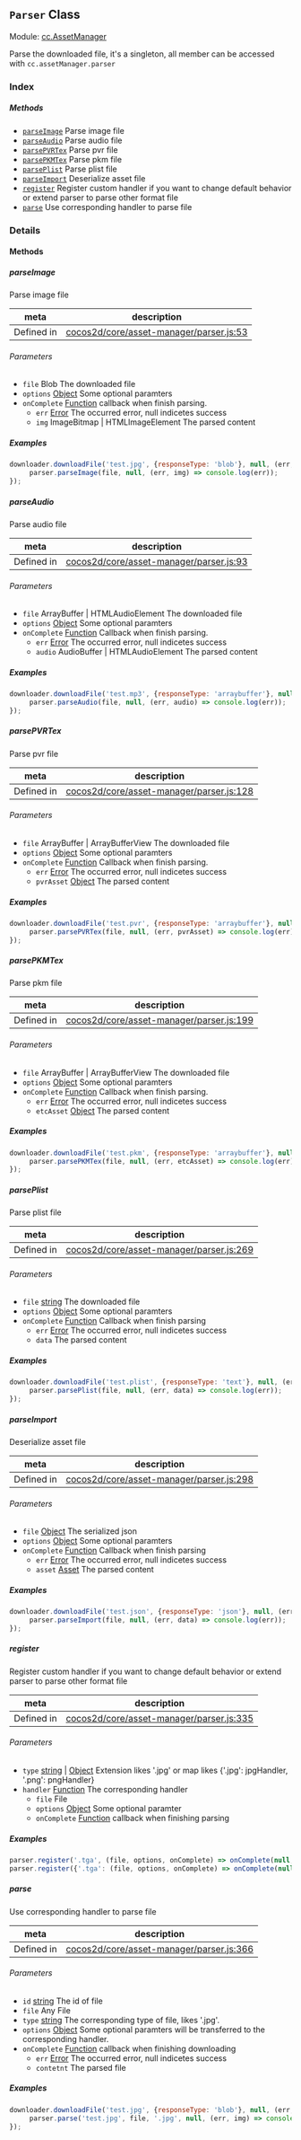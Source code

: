 ## `Parser` Class



Module: [cc.AssetManager](../modules/cc.AssetManager.md)


Parse the downloaded file, it's a singleton, all member can be accessed with `cc.assetManager.parser`



### Index



##### Methods

  - [`parseImage`](#parseimage) Parse image file
  - [`parseAudio`](#parseaudio) Parse audio file
  - [`parsePVRTex`](#parsepvrtex) Parse pvr file
  - [`parsePKMTex`](#parsepkmtex) Parse pkm file
  - [`parsePlist`](#parseplist) Parse plist file
  - [`parseImport`](#parseimport) Deserialize asset file
  - [`register`](#register) Register custom handler if you want to change default behavior or extend parser to parse other format file
  - [`parse`](#parse) Use corresponding handler to parse file



### Details




<!-- Method Block -->
#### Methods


##### parseImage

Parse image file

| meta | description |
|------|-------------|
| Defined in | [cocos2d/core/asset-manager/parser.js:53](https://github.com/cocos-creator/engine/blob/ed2b039b9aa8396d7da1c8c1149f41269733e8fd/cocos2d/core/asset-manager/parser.js#L53) |

###### Parameters
- `file` Blob The downloaded file
- `options` <a href="https://developer.mozilla.org/en/JavaScript/Reference/Global_Objects/Object" class="crosslink external" target="_blank">Object</a> Some optional paramters
- `onComplete` <a href="https://developer.mozilla.org/en/JavaScript/Reference/Global_Objects/Function" class="crosslink external" target="_blank">Function</a> callback when finish parsing.
	- `err` <a href="https://developer.mozilla.org/en/JavaScript/Reference/Global_Objects/Error" class="crosslink external" target="_blank">Error</a> The occurred error, null indicetes success
	- `img` ImageBitmap &#124; HTMLImageElement The parsed content

##### Examples

```js
downloader.downloadFile('test.jpg', {responseType: 'blob'}, null, (err, file) => {
     parser.parseImage(file, null, (err, img) => console.log(err));
});
```

##### parseAudio

Parse audio file

| meta | description |
|------|-------------|
| Defined in | [cocos2d/core/asset-manager/parser.js:93](https://github.com/cocos-creator/engine/blob/ed2b039b9aa8396d7da1c8c1149f41269733e8fd/cocos2d/core/asset-manager/parser.js#L93) |

###### Parameters
- `file` ArrayBuffer &#124; HTMLAudioElement The downloaded file
- `options` <a href="https://developer.mozilla.org/en/JavaScript/Reference/Global_Objects/Object" class="crosslink external" target="_blank">Object</a> Some optional paramters
- `onComplete` <a href="https://developer.mozilla.org/en/JavaScript/Reference/Global_Objects/Function" class="crosslink external" target="_blank">Function</a> Callback when finish parsing.
	- `err` <a href="https://developer.mozilla.org/en/JavaScript/Reference/Global_Objects/Error" class="crosslink external" target="_blank">Error</a> The occurred error, null indicetes success
	- `audio` AudioBuffer &#124; HTMLAudioElement The parsed content

##### Examples

```js
downloader.downloadFile('test.mp3', {responseType: 'arraybuffer'}, null, (err, file) => {
     parser.parseAudio(file, null, (err, audio) => console.log(err));
});
```

##### parsePVRTex

Parse pvr file

| meta | description |
|------|-------------|
| Defined in | [cocos2d/core/asset-manager/parser.js:128](https://github.com/cocos-creator/engine/blob/ed2b039b9aa8396d7da1c8c1149f41269733e8fd/cocos2d/core/asset-manager/parser.js#L128) |

###### Parameters
- `file` ArrayBuffer &#124; ArrayBufferView The downloaded file
- `options` <a href="https://developer.mozilla.org/en/JavaScript/Reference/Global_Objects/Object" class="crosslink external" target="_blank">Object</a> Some optional paramters
- `onComplete` <a href="https://developer.mozilla.org/en/JavaScript/Reference/Global_Objects/Function" class="crosslink external" target="_blank">Function</a> Callback when finish parsing.
	- `err` <a href="https://developer.mozilla.org/en/JavaScript/Reference/Global_Objects/Error" class="crosslink external" target="_blank">Error</a> The occurred error, null indicetes success
	- `pvrAsset` <a href="https://developer.mozilla.org/en/JavaScript/Reference/Global_Objects/Object" class="crosslink external" target="_blank">Object</a> The parsed content

##### Examples

```js
downloader.downloadFile('test.pvr', {responseType: 'arraybuffer'}, null, (err, file) => {
     parser.parsePVRTex(file, null, (err, pvrAsset) => console.log(err));
});
```

##### parsePKMTex

Parse pkm file

| meta | description |
|------|-------------|
| Defined in | [cocos2d/core/asset-manager/parser.js:199](https://github.com/cocos-creator/engine/blob/ed2b039b9aa8396d7da1c8c1149f41269733e8fd/cocos2d/core/asset-manager/parser.js#L199) |

###### Parameters
- `file` ArrayBuffer &#124; ArrayBufferView The downloaded file
- `options` <a href="https://developer.mozilla.org/en/JavaScript/Reference/Global_Objects/Object" class="crosslink external" target="_blank">Object</a> Some optional paramters
- `onComplete` <a href="https://developer.mozilla.org/en/JavaScript/Reference/Global_Objects/Function" class="crosslink external" target="_blank">Function</a> Callback when finish parsing.
	- `err` <a href="https://developer.mozilla.org/en/JavaScript/Reference/Global_Objects/Error" class="crosslink external" target="_blank">Error</a> The occurred error, null indicetes success
	- `etcAsset` <a href="https://developer.mozilla.org/en/JavaScript/Reference/Global_Objects/Object" class="crosslink external" target="_blank">Object</a> The parsed content

##### Examples

```js
downloader.downloadFile('test.pkm', {responseType: 'arraybuffer'}, null, (err, file) => {
     parser.parsePKMTex(file, null, (err, etcAsset) => console.log(err));
});
```

##### parsePlist

Parse plist file

| meta | description |
|------|-------------|
| Defined in | [cocos2d/core/asset-manager/parser.js:269](https://github.com/cocos-creator/engine/blob/ed2b039b9aa8396d7da1c8c1149f41269733e8fd/cocos2d/core/asset-manager/parser.js#L269) |

###### Parameters
- `file` <a href="https://developer.mozilla.org/en/JavaScript/Reference/Global_Objects/String" class="crosslink external" target="_blank">string</a> The downloaded file
- `options` <a href="https://developer.mozilla.org/en/JavaScript/Reference/Global_Objects/Object" class="crosslink external" target="_blank">Object</a> Some optional paramters
- `onComplete` <a href="https://developer.mozilla.org/en/JavaScript/Reference/Global_Objects/Function" class="crosslink external" target="_blank">Function</a> Callback when finish parsing
	- `err` <a href="https://developer.mozilla.org/en/JavaScript/Reference/Global_Objects/Error" class="crosslink external" target="_blank">Error</a> The occurred error, null indicetes success
	- `data`  The parsed content

##### Examples

```js
downloader.downloadFile('test.plist', {responseType: 'text'}, null, (err, file) => {
     parser.parsePlist(file, null, (err, data) => console.log(err));
});
```

##### parseImport

Deserialize asset file

| meta | description |
|------|-------------|
| Defined in | [cocos2d/core/asset-manager/parser.js:298](https://github.com/cocos-creator/engine/blob/ed2b039b9aa8396d7da1c8c1149f41269733e8fd/cocos2d/core/asset-manager/parser.js#L298) |

###### Parameters
- `file` <a href="https://developer.mozilla.org/en/JavaScript/Reference/Global_Objects/Object" class="crosslink external" target="_blank">Object</a> The serialized json
- `options` <a href="https://developer.mozilla.org/en/JavaScript/Reference/Global_Objects/Object" class="crosslink external" target="_blank">Object</a> Some optional paramters
- `onComplete` <a href="https://developer.mozilla.org/en/JavaScript/Reference/Global_Objects/Function" class="crosslink external" target="_blank">Function</a> Callback when finish parsing
	- `err` <a href="https://developer.mozilla.org/en/JavaScript/Reference/Global_Objects/Error" class="crosslink external" target="_blank">Error</a> The occurred error, null indicetes success
	- `asset` <a href="../classes/Asset.html" class="crosslink">Asset</a> The parsed content

##### Examples

```js
downloader.downloadFile('test.json', {responseType: 'json'}, null, (err, file) => {
     parser.parseImport(file, null, (err, data) => console.log(err));
});
```

##### register

Register custom handler if you want to change default behavior or extend parser to parse other format file

| meta | description |
|------|-------------|
| Defined in | [cocos2d/core/asset-manager/parser.js:335](https://github.com/cocos-creator/engine/blob/ed2b039b9aa8396d7da1c8c1149f41269733e8fd/cocos2d/core/asset-manager/parser.js#L335) |

###### Parameters
- `type` <a href="https://developer.mozilla.org/en/JavaScript/Reference/Global_Objects/String" class="crosslink external" target="_blank">string</a> &#124; <a href="https://developer.mozilla.org/en/JavaScript/Reference/Global_Objects/Object" class="crosslink external" target="_blank">Object</a> Extension likes '.jpg' or map likes {'.jpg': jpgHandler, '.png': pngHandler}
- `handler` <a href="https://developer.mozilla.org/en/JavaScript/Reference/Global_Objects/Function" class="crosslink external" target="_blank">Function</a> The corresponding handler
	- `file`  File
	- `options` <a href="https://developer.mozilla.org/en/JavaScript/Reference/Global_Objects/Object" class="crosslink external" target="_blank">Object</a> Some optional paramter
	- `onComplete` <a href="https://developer.mozilla.org/en/JavaScript/Reference/Global_Objects/Function" class="crosslink external" target="_blank">Function</a> callback when finishing parsing

##### Examples

```js
parser.register('.tga', (file, options, onComplete) => onComplete(null, null));
parser.register({'.tga': (file, options, onComplete) => onComplete(null, null), '.ext': (file, options, onComplete) => onComplete(null, null)});
```

##### parse

Use corresponding handler to parse file

| meta | description |
|------|-------------|
| Defined in | [cocos2d/core/asset-manager/parser.js:366](https://github.com/cocos-creator/engine/blob/ed2b039b9aa8396d7da1c8c1149f41269733e8fd/cocos2d/core/asset-manager/parser.js#L366) |

###### Parameters
- `id` <a href="https://developer.mozilla.org/en/JavaScript/Reference/Global_Objects/String" class="crosslink external" target="_blank">string</a> The id of file
- `file` Any File
- `type` <a href="https://developer.mozilla.org/en/JavaScript/Reference/Global_Objects/String" class="crosslink external" target="_blank">string</a> The corresponding type of file, likes '.jpg'.
- `options` <a href="https://developer.mozilla.org/en/JavaScript/Reference/Global_Objects/Object" class="crosslink external" target="_blank">Object</a> Some optional paramters will be transferred to the corresponding handler.
- `onComplete` <a href="https://developer.mozilla.org/en/JavaScript/Reference/Global_Objects/Function" class="crosslink external" target="_blank">Function</a> callback when finishing downloading
	- `err` <a href="https://developer.mozilla.org/en/JavaScript/Reference/Global_Objects/Error" class="crosslink external" target="_blank">Error</a> The occurred error, null indicetes success
	- `contetnt`  The parsed file

##### Examples

```js
downloader.downloadFile('test.jpg', {responseType: 'blob'}, null, (err, file) => {
     parser.parse('test.jpg', file, '.jpg', null, (err, img) => console.log(err));
});
```



